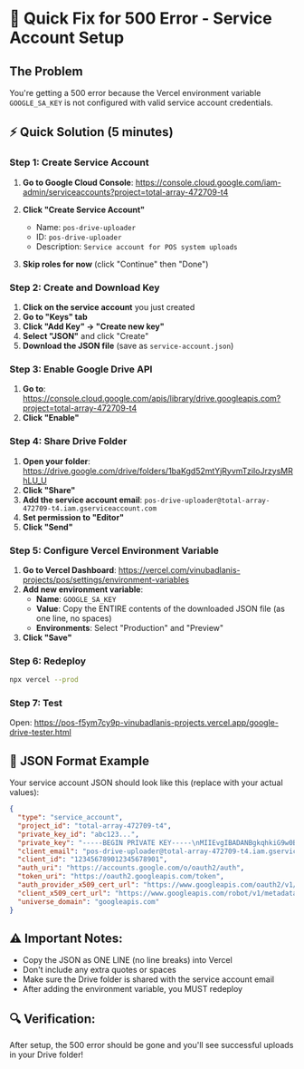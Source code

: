 # 🔧 Quick Fix for 500 Error - Service Account Setup

## The Problem
You're getting a 500 error because the Vercel environment variable `GOOGLE_SA_KEY` is not configured with valid service account credentials.

## ⚡ Quick Solution (5 minutes)

### Step 1: Create Service Account
1. **Go to Google Cloud Console**: https://console.cloud.google.com/iam-admin/serviceaccounts?project=total-array-472709-t4

2. **Click "Create Service Account"**
   - Name: `pos-drive-uploader`
   - ID: `pos-drive-uploader` 
   - Description: `Service account for POS system uploads`

3. **Skip roles for now** (click "Continue" then "Done")

### Step 2: Create and Download Key
1. **Click on the service account** you just created
2. **Go to "Keys" tab**
3. **Click "Add Key" → "Create new key"**
4. **Select "JSON"** and click "Create"
5. **Download the JSON file** (save as `service-account.json`)

### Step 3: Enable Google Drive API
1. **Go to**: https://console.cloud.google.com/apis/library/drive.googleapis.com?project=total-array-472709-t4
2. **Click "Enable"**

### Step 4: Share Drive Folder
1. **Open your folder**: https://drive.google.com/drive/folders/1baKgd52mtYjRyvmTziIoJrzysMRhLU_U
2. **Click "Share"**
3. **Add the service account email**: `pos-drive-uploader@total-array-472709-t4.iam.gserviceaccount.com`
4. **Set permission to "Editor"**
5. **Click "Send"**

### Step 5: Configure Vercel Environment Variable
1. **Go to Vercel Dashboard**: https://vercel.com/vinubadlanis-projects/pos/settings/environment-variables
2. **Add new environment variable**:
   - **Name**: `GOOGLE_SA_KEY`
   - **Value**: Copy the ENTIRE contents of the downloaded JSON file (as one line, no spaces)
   - **Environments**: Select "Production" and "Preview"
3. **Click "Save"**

### Step 6: Redeploy
```bash
npx vercel --prod
```

### Step 7: Test
Open: https://pos-f5ym7cy9p-vinubadlanis-projects.vercel.app/google-drive-tester.html

## 🎯 JSON Format Example
Your service account JSON should look like this (replace with your actual values):
```json
{
  "type": "service_account",
  "project_id": "total-array-472709-t4",
  "private_key_id": "abc123...",
  "private_key": "-----BEGIN PRIVATE KEY-----\nMIIEvgIBADANBgkqhkiG9w0BAQEFAASCBKgwggSkAgEAAoIBAQC...\n-----END PRIVATE KEY-----\n",
  "client_email": "pos-drive-uploader@total-array-472709-t4.iam.gserviceaccount.com",
  "client_id": "123456789012345678901",
  "auth_uri": "https://accounts.google.com/o/oauth2/auth",
  "token_uri": "https://oauth2.googleapis.com/token",
  "auth_provider_x509_cert_url": "https://www.googleapis.com/oauth2/v1/certs",
  "client_x509_cert_url": "https://www.googleapis.com/robot/v1/metadata/x509/pos-drive-uploader%40total-array-472709-t4.iam.gserviceaccount.com",
  "universe_domain": "googleapis.com"
}
```

## ⚠️ Important Notes:
- Copy the JSON as ONE LINE (no line breaks) into Vercel
- Don't include any extra quotes or spaces
- Make sure the Drive folder is shared with the service account email
- After adding the environment variable, you MUST redeploy

## 🔍 Verification:
After setup, the 500 error should be gone and you'll see successful uploads in your Drive folder!
